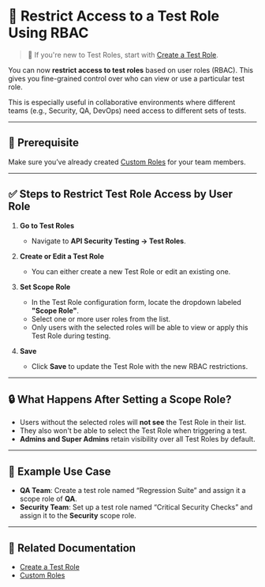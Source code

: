 # 🔐 Restrict Access to a Test Role Using RBAC

> 📖 If you're new to Test Roles, start with [Create a Test Role](https://docs.akto.io/api-security-testing/how-to/create-a-test-role).

You can now **restrict access to test roles** based on user roles (RBAC). This gives you fine-grained control over who can view or use a particular test role.

This is especially useful in collaborative environments where different teams (e.g., Security, QA, DevOps) need access to different sets of tests.

---

## 📘 Prerequisite

Make sure you’ve already created [Custom Roles](https://docs.akto.io/account/custom-roles) for your team members.

---

## ✅ Steps to Restrict Test Role Access by User Role

1. **Go to Test Roles**
   - Navigate to **API Security Testing → Test Roles**.

2. **Create or Edit a Test Role**
   - You can either create a new Test Role or edit an existing one.

3. **Set Scope Role**
   - In the Test Role configuration form, locate the dropdown labeled **"Scope Role"**.
   - Select one or more user roles from the list.
   - Only users with the selected roles will be able to view or apply this Test Role during testing.

4. **Save**
   - Click **Save** to update the Test Role with the new RBAC restrictions.

---

## 🔒 What Happens After Setting a Scope Role?

- Users without the selected roles will **not see** the Test Role in their list.
- They also won't be able to select the Test Role when triggering a test.
- **Admins and Super Admins** retain visibility over all Test Roles by default.

---

## 🧪 Example Use Case

- **QA Team**: Create a test role named “Regression Suite” and assign it a scope role of **QA**.
- **Security Team**: Set up a test role named “Critical Security Checks” and assign it to the **Security** scope role.

---

## 📎 Related Documentation

- [Create a Test Role](https://docs.akto.io/api-security-testing/how-to/create-a-test-role)
- [Custom Roles](https://docs.akto.io/account/custom-roles)
